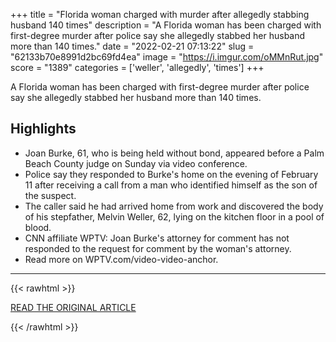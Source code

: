 +++
title = "Florida woman charged with murder after allegedly stabbing husband 140 times"
description = "A Florida woman has been charged with first-degree murder after police say she allegedly stabbed her husband more than 140 times."
date = "2022-02-21 07:13:22"
slug = "62133b70e8991d2bc69fd4ea"
image = "https://i.imgur.com/oMMnRut.jpg"
score = "1389"
categories = ['weller', 'allegedly', 'times']
+++

A Florida woman has been charged with first-degree murder after police say she allegedly stabbed her husband more than 140 times.

## Highlights

- Joan Burke, 61, who is being held without bond, appeared before a Palm Beach County judge on Sunday via video conference.
- Police say they responded to Burke's home on the evening of February 11 after receiving a call from a man who identified himself as the son of the suspect.
- The caller said he had arrived home from work and discovered the body of his stepfather, Melvin Weller, 62, lying on the kitchen floor in a pool of blood.
- CNN affiliate WPTV: Joan Burke's attorney for comment has not responded to the request for comment by the woman's attorney.
- Read more on WPTV.com/video-video-anchor.

---

{{< rawhtml >}}
  <p class="article-category">
    <a target="_blank" href="https://www.cnn.com/2022/02/20/us/florida-woman-charged-with-stabbing-husband-140-times/index.html">READ THE ORIGINAL ARTICLE</a>
  </p>
{{< /rawhtml >}}
